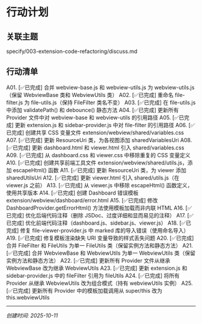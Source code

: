 # 行动计划

## 关联主题
specify/003-extension-code-refactoring/discuss.md

## 行动清单
<!--
每个行动项格式：
A01. [状态] 行动描述
A02. [状态] 行动描述
A03. [状态] 行动描述

编号格式: A01, A02, A03...（A = Action）
状态: ⏳待执行 / ✅已完成
-->

A01. [✅已完成] 合并 webview-base.js 和 webview-utils.js 为 webview-utils.js（保留 WebviewBase 类和 WebviewUtils 类）
A02. [✅已完成] 重命名 file-filter.js 为 file-utils.js（保持 FileFilter 类名不变）
A03. [✅已完成] 在 file-utils.js 中添加 validatePath() 和 debounce() 静态方法
A04. [✅已完成] 更新所有 Provider 文件中对 webview-base 和 webview-utils 的引用路径
A05. [✅已完成] 更新 extension.js 和 sidebar-provider.js 中对 file-filter 的引用路径
A06. [✅已完成] 创建共享 CSS 变量文件 extension/webview/shared/variables.css
A07. [✅已完成] 更新 ResourceUri 类，为各视图添加 sharedVariablesUri
A08. [✅已完成] 更新 dashboard.html 和 viewer.html 引入 shared/variables.css
A09. [✅已完成] 从 dashboard.css 和 viewer.css 中移除重复的 CSS 变量定义
A10. [✅已完成] 创建共享前端工具文件 extension/webview/shared/utils.js，添加 escapeHtml() 函数
A11. [✅已完成] 更新 ResourceUri 类，为 viewer 添加 sharedUtilsUri
A12. [✅已完成] 更新 viewer.html 引入 shared/utils.js（在 viewer.js 之前）
A13. [✅已完成] 从 viewer.js 中移除 escapeHtml() 函数定义，使用共享版本
A14. [✅已完成] 创建 Dashboard 错误模板 extension/webview/dashboard/error.html
A15. [✅已完成] 修改 DashboardProvider.getErrorHtml() 方法使用模板加载而非内联 HTML
A16. [✅已完成] 优化后端代码注释（删除 JSDoc、过度详细和显而易见的注释）
A17. [✅已完成] 优化前端代码注释（dashboard.js、sidebar.js、viewer.js）
A18. [✅已完成] 修复 file-viewer-provider.js 中 marked 库的导入错误（使用命名导入）
A19. [✅已完成] 修复模板渲染缺失 URI 变量导致的样式丢失问题
A20. [✅已完成] 合并 FileFilter 和 FileUtils 为单一 FileUtils 类（保留实例方法和静态方法）
A21. [✅已完成] 合并 WebviewBase 和 WebviewUtils 为单一 WebviewUtils 类（保留实例方法和静态方法）
A22. [✅已完成] 更新所有 Provider 文件从继承 WebviewBase 改为继承 WebviewUtils
A23. [✅已完成] 更新 extension.js 和 sidebar-provider.js 中的 fileFilter 引用为 fileUtils
A24. [✅已完成] 将所有 Provider 从继承 WebviewUtils 改为组合模式（持有 webviewUtils 实例）
A25. [✅已完成] 更新所有 Provider 中的模板加载调用从 super/this 改为 this.webviewUtils

---
*创建时间: 2025-10-11*
